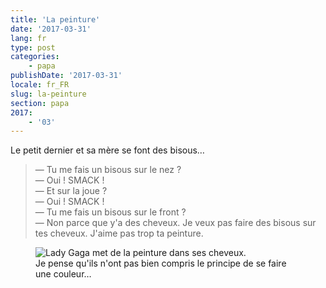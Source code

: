 ```yaml
---
title: 'La peinture'
date: '2017-03-31'
lang: fr
type: post
categories:
    - papa
publishDate: '2017-03-31'
locale: fr_FR
slug: la-peinture
section: papa
2017:
    - '03'
---
```


Le petit dernier et sa mère se font des bisous…

<!--more-->

> — Tu me fais un bisous sur le nez ?  
> — Oui ! SMACK !  
> — Et sur la joue ?  
> — Oui ! SMACK !  
> — Tu me fais un bisous sur le front ?  
> — Non parce que y'a des cheveux. Je veux pas faire des bisous sur tes cheveux. J'aime pas trop ta peinture.

<figure>
  <img src="{{<fileFolder>}}peinture.gif" alt="Lady Gaga met de la peinture dans ses cheveux."/>
  <figcaption>Je pense qu'ils n'ont pas bien compris le principe de se faire une couleur…</figcaption>
</figure>